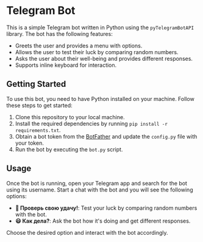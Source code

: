 # Telegram Bot

This is a simple Telegram bot written in Python using the `﻿pyTelegramBotAPI` library. The bot has the following features:

- Greets the user and provides a menu with options.
- Allows the user to test their luck by comparing random numbers.
- Asks the user about their well-being and provides different responses.
- Supports inline keyboard for interaction.

## Getting Started

To use this bot, you need to have Python installed on your machine. Follow these steps to get started:

1. Clone this repository to your local machine.
2. Install the required dependencies by running `pip install -r requirements.txt`.
3. Obtain a bot token from the [BotFather](https://core.telegram.org/bots#botfather) and update the `config.py` file with your token.
4. Run the bot by executing the `bot.py` script.

## Usage

Once the bot is running, open your Telegram app and search for the bot using its username. Start a chat with the bot and you will see the following options:

- **🎰 Проверь свою удачу!**: Test your luck by comparing random numbers with the bot.
- **😃 Как дела?**: Ask the bot how it's doing and get different responses.

Choose the desired option and interact with the bot accordingly.
